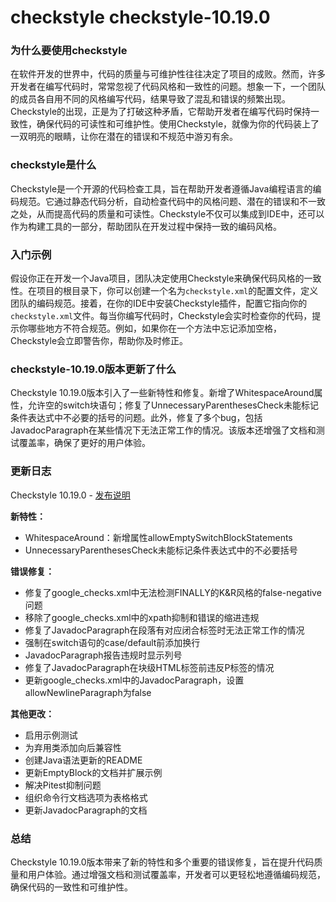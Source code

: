 # checkstyle checkstyle-10.19.0
### 为什么要使用checkstyle

在软件开发的世界中，代码的质量与可维护性往往决定了项目的成败。然而，许多开发者在编写代码时，常常忽视了代码风格和一致性的问题。想象一下，一个团队的成员各自用不同的风格编写代码，结果导致了混乱和错误的频繁出现。Checkstyle的出现，正是为了打破这种矛盾，它帮助开发者在编写代码时保持一致性，确保代码的可读性和可维护性。使用Checkstyle，就像为你的代码装上了一双明亮的眼睛，让你在潜在的错误和不规范中游刃有余。

### checkstyle是什么

Checkstyle是一个开源的代码检查工具，旨在帮助开发者遵循Java编程语言的编码规范。它通过静态代码分析，自动检查代码中的风格问题、潜在的错误和不一致之处，从而提高代码的质量和可读性。Checkstyle不仅可以集成到IDE中，还可以作为构建工具的一部分，帮助团队在开发过程中保持一致的编码风格。

### 入门示例

假设你正在开发一个Java项目，团队决定使用Checkstyle来确保代码风格的一致性。在项目的根目录下，你可以创建一个名为`checkstyle.xml`的配置文件，定义团队的编码规范。接着，在你的IDE中安装Checkstyle插件，配置它指向你的`checkstyle.xml`文件。每当你编写代码时，Checkstyle会实时检查你的代码，提示你哪些地方不符合规范。例如，如果你在一个方法中忘记添加空格，Checkstyle会立即警告你，帮助你及时修正。

### checkstyle-10.19.0版本更新了什么

Checkstyle 10.19.0版本引入了一些新特性和修复。新增了WhitespaceAround属性，允许空的switch块语句；修复了UnnecessaryParenthesesCheck未能标记条件表达式中不必要的括号的问题。此外，修复了多个bug，包括JavadocParagraph在某些情况下无法正常工作的情况。该版本还增强了文档和测试覆盖率，确保了更好的用户体验。

### 更新日志

Checkstyle 10.19.0 - [发布说明](https://checkstyle.org/releasenotes.html#Release_10.19.0)

**新特性：**
- WhitespaceAround：新增属性allowEmptySwitchBlockStatements
- UnnecessaryParenthesesCheck未能标记条件表达式中的不必要括号

**错误修复：**
- 修复了google_checks.xml中无法检测FINALLY的K&R风格的false-negative问题
- 移除了google_checks.xml中的xpath抑制和错误的缩进违规
- 修复了JavadocParagraph在段落有对应闭合标签时无法正常工作的情况
- 强制在switch语句的case/default前添加换行
- JavadocParagraph报告违规时显示列号
- 修复了JavadocParagraph在块级HTML标签前违反P标签的情况
- 更新google_checks.xml中的JavadocParagraph，设置allowNewlineParagraph为false

**其他更改：**
- 启用示例测试
- 为弃用类添加向后兼容性
- 创建Java语法更新的README
- 更新EmptyBlock的文档并扩展示例
- 解决Pitest抑制问题
- 组织命令行文档选项为表格格式
- 更新JavadocParagraph的文档

### 总结

Checkstyle 10.19.0版本带来了新的特性和多个重要的错误修复，旨在提升代码质量和用户体验。通过增强文档和测试覆盖率，开发者可以更轻松地遵循编码规范，确保代码的一致性和可维护性。